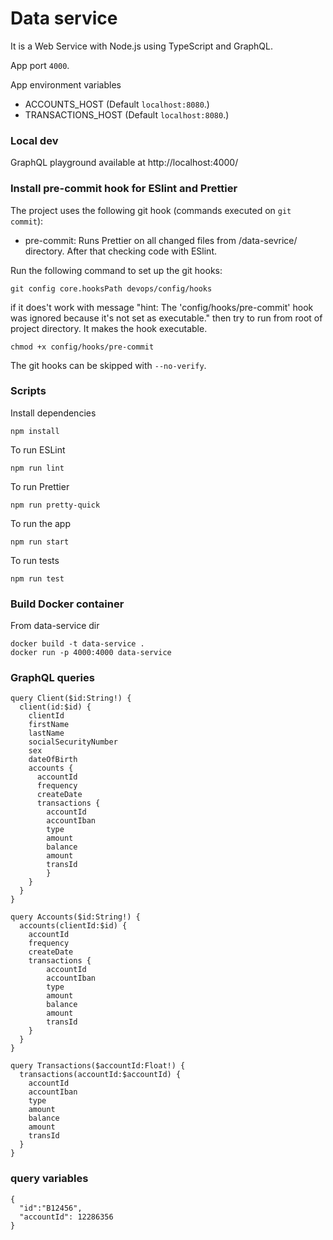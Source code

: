 # Data service

It is a Web Service with Node.js using TypeScript and GraphQL.

App port `4000`.

App environment variables
* ACCOUNTS_HOST (Default `localhost:8080`.)
* TRANSACTIONS_HOST (Default `localhost:8080`.)

### Local dev
GraphQL playground available at http://localhost:4000/ 

### Install pre-commit hook for ESlint and Prettier

The project uses the following git hook (commands executed on `git commit`):

- pre-commit: Runs Prettier on all changed files from /data-sevrice/ directory. After that checking code with ESlint.

Run the following command to set up the git hooks:

```
git config core.hooksPath devops/config/hooks
```

if it does't work with message "hint: The 'config/hooks/pre-commit' hook was ignored because it's not set as executable." then try to run from root of project directory. It makes the hook executable.

```
chmod +x config/hooks/pre-commit
```

The git hooks can be skipped with `--no-verify`.

### Scripts

Install dependencies

```
npm install
```

To run ESLint

```
npm run lint
```

To run Prettier

```
npm run pretty-quick
```

To run the app
```
npm run start
```

To run tests
```
npm run test
```

### Build Docker container
From data-service dir

```
docker build -t data-service .
docker run -p 4000:4000 data-service
```

### GraphQL queries

```
query Client($id:String!) {
  client(id:$id) {
    clientId
    firstName
    lastName
    socialSecurityNumber
    sex
    dateOfBirth
    accounts {
      accountId
      frequency
      createDate
      transactions {
        accountId
        accountIban
        type
        amount
        balance
        amount
        transId
        }
    }
  }
}

query Accounts($id:String!) {
  accounts(clientId:$id) {
    accountId
    frequency
    createDate
    transactions {
        accountId
        accountIban
        type
        amount
        balance
        amount
        transId
    }
  }
}

query Transactions($accountId:Float!) {
  transactions(accountId:$accountId) {
    accountId
    accountIban
    type
    amount
    balance
    amount
    transId
  }
}
```

### query variables

```
{
  "id":"B12456",
  "accountId": 12286356
}
```
